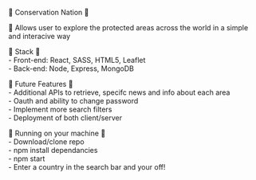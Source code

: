 🌳 Conservation Nation 🌳

🌴 Allows user to explore the protected areas across the world in a simple and interacive way

🌱 Stack 🌱  
    - Front-end: React, SASS, HTML5, Leaflet  
    - Back-end: Node, Express, MongoDB  

🌵 Future Features 🌵  
    - Additional APIs to retrieve, specifc news and info about each area  
    - Oauth and ability to change password  
    - Implement more search filters  
    - Deployment of both client/server  
    
🌷 Running on your machine 🌷  
    - Download/clone repo  
    - npm install dependancies  
    - npm start  
    - Enter a country in the search bar and your off!  
    
